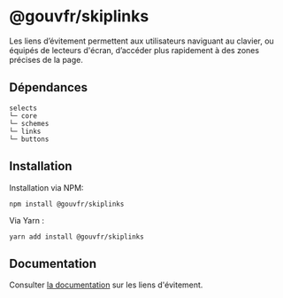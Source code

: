 # @gouvfr/skiplinks

Les liens d’évitement permettent aux utilisateurs naviguant au clavier, ou équipés de lecteurs d'écran, d’accéder plus rapidement à des zones précises de la page.

## Dépendances
```shell
selects
└─ core
└─ schemes
└─ links
└─ buttons
```

## Installation
Installation via NPM:
```
npm install @gouvfr/skiplinks
```
Via Yarn :
```
yarn add install @gouvfr/skiplinks
```

## Documentation

Consulter [la documentation](https://gouvfr.atlassian.net/wiki/spaces/DB/pages/260014417/Liens+d+vitement+-+Skiplinks) sur les liens d'évitement.
